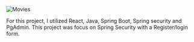 ![Movies](https://github.com/DaveMorin35/Movie/assets/97618234/2b8d97eb-56c0-406b-969a-7eefe38fc688)

For this project, I utilized React, Java, Spring Boot, Spring security and PgAdmin. 
This project was focus on Spring Security with a Register/login form.
